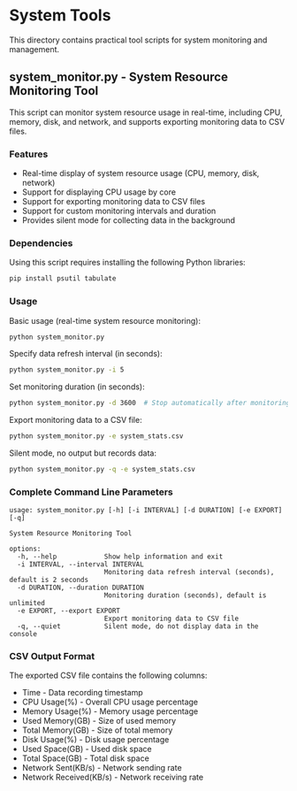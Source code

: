 # System Tools

This directory contains practical tool scripts for system monitoring and management.

## system_monitor.py - System Resource Monitoring Tool

This script can monitor system resource usage in real-time, including CPU, memory, disk, and network, and supports exporting monitoring data to CSV files.

### Features

- Real-time display of system resource usage (CPU, memory, disk, network)
- Support for displaying CPU usage by core
- Support for exporting monitoring data to CSV files
- Support for custom monitoring intervals and duration
- Provides silent mode for collecting data in the background

### Dependencies

Using this script requires installing the following Python libraries:

```bash
pip install psutil tabulate
```

### Usage

Basic usage (real-time system resource monitoring):
```bash
python system_monitor.py
```

Specify data refresh interval (in seconds):
```bash
python system_monitor.py -i 5
```

Set monitoring duration (in seconds):
```bash
python system_monitor.py -d 3600  # Stop automatically after monitoring for 1 hour
```

Export monitoring data to a CSV file:
```bash
python system_monitor.py -e system_stats.csv
```

Silent mode, no output but records data:
```bash
python system_monitor.py -q -e system_stats.csv
```

### Complete Command Line Parameters

```
usage: system_monitor.py [-h] [-i INTERVAL] [-d DURATION] [-e EXPORT] [-q]

System Resource Monitoring Tool

options:
  -h, --help            Show help information and exit
  -i INTERVAL, --interval INTERVAL
                        Monitoring data refresh interval (seconds), default is 2 seconds
  -d DURATION, --duration DURATION
                        Monitoring duration (seconds), default is unlimited
  -e EXPORT, --export EXPORT
                        Export monitoring data to CSV file
  -q, --quiet           Silent mode, do not display data in the console
```

### CSV Output Format

The exported CSV file contains the following columns:
- Time - Data recording timestamp
- CPU Usage(%) - Overall CPU usage percentage
- Memory Usage(%) - Memory usage percentage
- Used Memory(GB) - Size of used memory
- Total Memory(GB) - Size of total memory
- Disk Usage(%) - Disk usage percentage
- Used Space(GB) - Used disk space
- Total Space(GB) - Total disk space
- Network Sent(KB/s) - Network sending rate
- Network Received(KB/s) - Network receiving rate 
